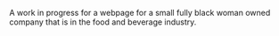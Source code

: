 A work in progress for a webpage for a small fully black woman owned company that is in the food and beverage industry. 
